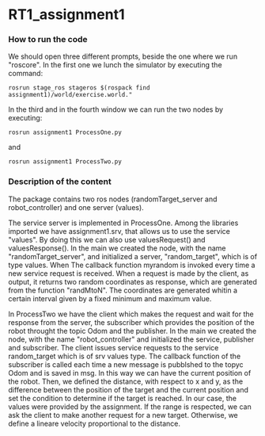 # RT1_assignment1

### How to run the code
We should open three different prompts, beside the one where we run "roscore". In the first one we lunch the simulator by executing the command:
```
rosrun stage_ros stageros $(rospack find assignment1)/world/exercise.world."
```
In the third and in the fourth window we can run the two nodes by executing:
```
rosrun assignment1 ProcessOne.py
```
 and
``` 
rosrun assignment1 ProcessTwo.py
```
### Description of the content

The package contains two ros nodes (randomTarget_server and robot_controller) and one server (values).

The service server is implemented in ProcessOne. Among the libraries imported we have assignment1.srv, that allows us to use the service "values". By doing this we can also use valuesRequest() and valuesResponse().
In the main we created the node, with the name "randomTarget_server", and initialized a server, "random_target", which is of type values. When The callback function myrandom is invoked every time a new service request is received. 
When a request is made by the client, as output, it returns two random coordinates as response, which are generated from the function "randMtoN".
The coordinates are generated whitin a certain interval given by a fixed minimum and maximum value.

In ProcessTwo we have the client which makes the request and wait for the response from the server, the subscriber which provides the position of the robot throught the topic Odom and the publisher.
In the main we created the node, with the name "robot_controller" and initialized the service, publisher and subscriber.
The client issues service requests to the service random_target which is of srv values type.
The callback function of the subscriber is called each time a new message is pubblshed to the topyc Odom and is saved in msg. In this way we can have the current position of the robot.
Then, we defined the distance, with respect to x and y, as the difference between the position of the target and the current position and set the condition to determine if the target is reached. In our case, the values were provided by the assignment.
If the range is respected, we can ask the client to make another request for a new target. Otherwise, we define a lineare velocity proportional to the distance. 
